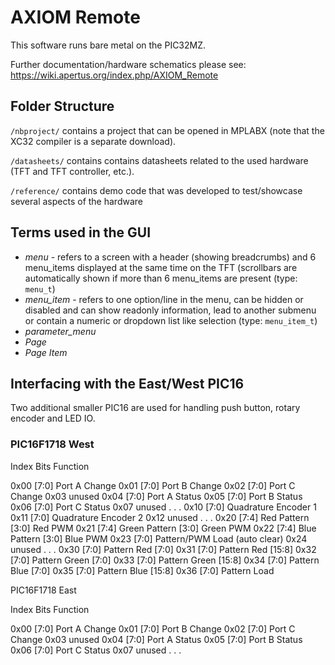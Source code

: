 # AXIOM Remote
This software runs bare metal on the PIC32MZ. 

Further documentation/hardware schematics please see:
https://wiki.apertus.org/index.php/AXIOM_Remote
 
## Folder Structure
```/nbproject/``` contains a project that can be opened in MPLABX (note that the XC32 compiler is a separate download).

```/datasheets/``` contains contains datasheets related to the used hardware (TFT and TFT controller, etc.).

```/reference/``` contains demo code that was developed to test/showcase several aspects of the hardware

## Terms used in the GUI
* *menu* - refers to a screen with a header (showing breadcrumbs) and 6 menu_items displayed at the same time on the TFT (scrollbars are automatically shown if more than 6 menu_items are present  (type: ```menu_t```)
* *menu_item* - refers to one option/line in the menu, can be hidden or disabled and can show readonly information, lead to another submenu or contain a numeric or dropdown list like selection (type: ```menu_item_t```)
* *parameter_menu*
* *Page*
* *Page Item*

## Interfacing with the East/West PIC16
Two additional smaller PIC16 are used for handling push button, rotary encoder and LED IO.

### PIC16F1718 West

Index   Bits    Function

0x00    [7:0]   Port A Change
0x01    [7:0]   Port B Change
0x02    [7:0]   Port C Change
0x03            unused
0x04    [7:0]   Port A Status
0x05    [7:0]   Port B Status
0x06    [7:0]   Port C Status
0x07            unused
.
.
.
0x10    [7:0]   Quadrature Encoder 1
0x11    [7:0]   Quadrature Encoder 2
0x12            unused
.
.
.
0x20    [7:4]   Red Pattern
        [3:0]   Red PWM
0x21    [7:4]   Green Pattern
        [3:0]   Green PWM
0x22    [7:4]   Blue Pattern
        [3:0]   Blue PWM
0x23    [7:0]   Pattern/PWM Load (auto clear)
0x24            unused
.
.
.
0x30    [7:0]   Pattern Red [7:0]
0x31    [7:0]   Pattern Red [15:8]
0x32    [7:0]   Pattern Green [7:0]
0x33    [7:0]   Pattern Green [15:8]
0x34    [7:0]   Pattern Blue [7:0]
0x35    [7:0]   Pattern Blue [15:8]
0x36    [7:0]   Pattern Load



PIC16F1718 East

Index   Bits    Function

0x00    [7:0]   Port A Change
0x01    [7:0]   Port B Change
0x02    [7:0]   Port C Change
0x03            unused
0x04    [7:0]   Port A Status
0x05    [7:0]   Port B Status
0x06    [7:0]   Port C Status
0x07            unused
.
.
.